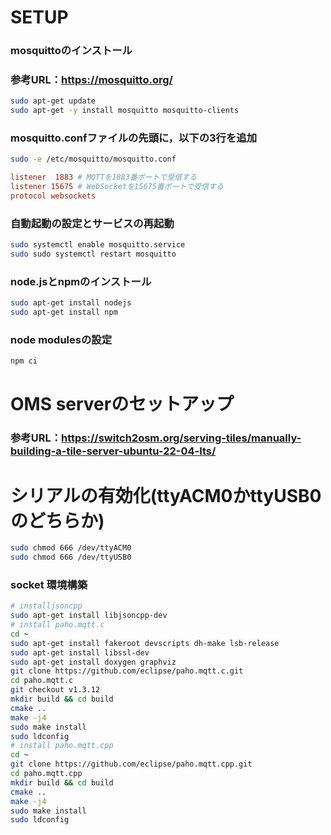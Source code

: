 # SETUP
### mosquittoのインストール
### 参考URL：https://mosquitto.org/
```bash
sudo apt-get update
sudo apt-get -y install mosquitto mosquitto-clients
```

### mosquitto.confファイルの先頭に，以下の3行を追加
```bash
sudo -e /etc/mosquitto/mosquitto.conf
```

```conf
listener  1883 # MQTTを1883番ポートで受信する
listener 15675 # WebSocketを15675番ポートで受信する
protocol websockets
```

### 自動起動の設定とサービスの再起動
```bash
sudo systemctl enable mosquitto.service
sudo sudo systemctl restart mosquitto
```

### node.jsとnpmのインストール
```bash
sudo apt-get install nodejs
sudo apt-get install npm
```

### node modulesの設定
```bash
npm ci
```

# OMS serverのセットアップ
### 参考URL：https://switch2osm.org/serving-tiles/manually-building-a-tile-server-ubuntu-22-04-lts/

# シリアルの有効化(ttyACM0かttyUSB0のどちらか)
```bash
sudo chmod 666 /dev/ttyACM0
sudo chmod 666 /dev/ttyUSB0
```
### socket 環境構築
```bash
# installjsoncpp
sudo apt-get install libjsoncpp-dev
# install paho.mqtt.c
cd ~
sudo apt-get install fakeroot devscripts dh-make lsb-release
sudo apt-get install libssl-dev
sudo apt-get install doxygen graphviz
git clone https://github.com/eclipse/paho.mqtt.c.git
cd paho.mqtt.c
git checkout v1.3.12
mkdir build && cd build
cmake ..
make -j4
sudo make install
sudo ldconfig
# install paho.mqtt.cpp
cd ~
git clone https://github.com/eclipse/paho.mqtt.cpp.git
cd paho.mqtt.cpp
mkdir build && cd build
cmake ..
make -j4
sudo make install
sudo ldconfig
```
